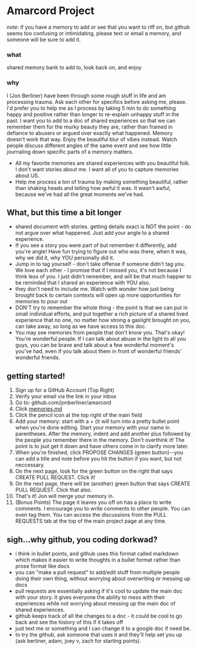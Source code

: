 # Amarcord Project
*note:* if you have a memory to add or see that you want to riff on, but github seems too confusing or intimidating, please text or email a memory, and someone will be sure to add it.


### what
shared memory bank to add to, look back on, and enjoy

### why
I (Jon Berliner) have been through some rough stuff in life and am processing trauma.  Ask each other for specifics before asking me, please.  
I'd prefer you to help me as I process by taking 5 min to do something happy and positive rather than longer to re-explain unhappy stuff in the past.
I want you to add to a doc of shared experiences so that we can remember them for the murky beauty they are, rather than framed in defiance to abusers or argued over exactly what happened.  Memory doesn't work that way.  Enjoy the beautiful blur of vibes instead.  Watch people discuss different angles of the same event and see how little journaling down specific parts of a memory matters.
+ All my favorite memories are shared experiences with you beautiful folk.  I don't want stories about me.  I want all of you to capture memories about US.
+ Help me process a ton of trauma by making something beautiful, rather than shaking heads and telling how awful it was.  It wasn't awful, because we've had all the great moments we've had.

## What, but this time a bit longer
+ shared document with stories.  getting details exact is NOT the point - do not argue over what happened.  Just add your angle to a shared experience.
+ If you see a story you were part of but remember it differently, add you're angle!  Have fun trying to figure out who was there, when it was, why we did it, why YOU personally did it.
+ Jump in to tag yourself - don't take offense if someone didn't tag you.  We love each other - I promise that if I missed you, it's not because I think less of you.  I just didn't remember, and will be that much happier to be reminded that I shared an experience with YOU also.
+ they don't need to include me.  Watch with wonder how just being brought back to certain contexts will open up more opportunities for memories to pour out
+ DON'T try to remember the whole thing - the point is that we can put in small individual efforts, and put together a rich picture of a shared lived experience that no one, no matter how strong a gaslight brought on you, can take away, so long as we have access to this doc.
+ You may see memories from people that don't know you.  That's okay!  You're wonderful people.  If I can talk about abuse in the light to all you guys, you can be brave and talk about a few wonderful moment's you've had, even if you talk about them in front of wonderful friends' wonderful friends.

## getting started!
1. Sign up for a GitHub Account (Top Right)
2. Verify your email via the link in your inbox
3. Go to: github.com/jonberliner/amarcord
4. Click [memories.md](https://github.com/jonberliner/amarcord/blob/master/memories.md)
5. Click the pencil icon at the top right of the main field
6. Add your memory: start with a + (it will turn into a pretty bullet point when you're done editing.  Start your memory with your name in parentheses.  After the memory, indent and add another plus followed by the people you remember there in the memory.  Don't overthink it!  The point is to jsut get it down and have others come in to clarify more later.
7. When you're finished, click PROPOSE CHANGES (green button)--you can add a title and note before you hit the button if you want, but not neccessary.
8. On the next page, look for the green button on the right that says CREATE PULL REQUEST. Click it!
9. On the next page, there will be (another) green button that says CREATE PULL REQUEST. Click that also.
10. That's it! Jon will merge your memory in.
11. (Bonus Points) The page it leaves you off on has a place to write comments. I encourage you to write comments to other people. You can even tag them. You can access the discussions from the PULL REQUESTS tab at the top of the main project page at any time.

## sigh...why github, you coding dorkwad?
+ i think in bullet points, and github uses this format called markdown which makes it easier to write thoughts in a bullet format rather than prose format like docs
+ you can "make a pull request" to add/edit stuff from multiple people doing their own thing, without worrying about overwriting or messing up docs
+ pull requests are essentially asking if it's cool to update the main doc with your story.  it gives everyone the ability to mess with their experiences while not worrying about messing up the main doc of shared experiences.
+ github keeps track of all the changes to a doc - it could be cool to go back and see the history of this if it takes off
+ just text me or something and I can change it to a google doc if need be.
+ to try the github, ask someone that uses it and they'll help set you up (ask berliner, adam, joey v, zach for starting points).
